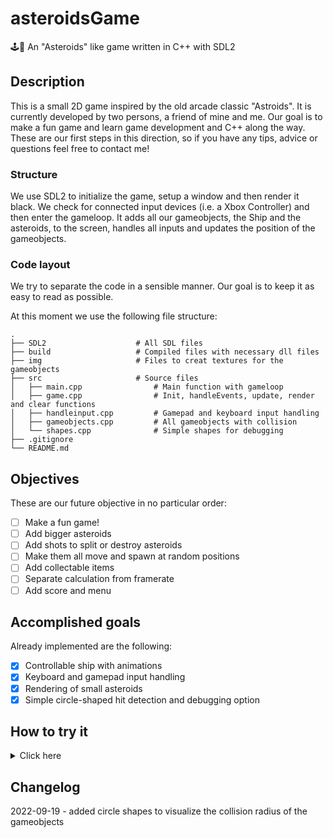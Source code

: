 # asteroidsGame
:joystick::rocket: An "Asteroids" like game written in C++ with SDL2

## Description

This is a small 2D game inspired by the old arcade classic "Astroids". It is currently developed by two persons, a friend of mine and me. Our goal is to make a fun game and learn game development and C++ along the way. These are our first steps in this direction, so if you have any tips, advice or questions feel free to contact me!

### Structure

We use SDL2 to initialize the game, setup a window and then render it black. We check for connected input devices (i.e. a Xbox Controller) and then enter the gameloop. It adds all our gameobjects, the Ship and the asteroids, to the screen, handles all inputs and updates the position of the gameobjects.

### Code layout 

We try to separate the code in a sensible manner. Our goal is to keep it as easy to read as possible.

At this moment we use the following file structure:

    .
    ├── SDL2                    # All SDL files
    ├── build                   # Compiled files with necessary dll files
    ├── img                     # Files to creat textures for the gameobjects
    ├── src                     # Source files
    │   ├── main.cpp                # Main function with gameloop
    │   ├── game.cpp                # Init, handleEvents, update, render and clear functions
    │   ├── handleinput.cpp         # Gamepad and keyboard input handling
    │   ├── gameobjects.cpp         # All gameobjects with collision
    │   └── shapes.cpp              # Simple shapes for debugging
    ├── .gitignore
    └── README.md


## Objectives

These are our future objective in no particular order:

- [ ] Make a fun game!
- [ ] Add bigger asteroids
- [ ] Add shots to split or destroy asteroids
- [ ] Make them all move and spawn at random positions
- [ ] Add collectable items
- [ ] Separate calculation from framerate
- [ ] Add score and menu 

## Accomplished goals

Already implemented are the following:

- [x] Controllable ship with animations
- [x] Keyboard and gamepad input handling
- [x] Rendering of small asteroids
- [x] Simple circle-shaped hit detection and debugging option

## How to try it

<details>
  <summary>Click here</summary>
  
  ### Setup
  
  We are using VSC and GCC with MinGW to compile our game. You can learn how to get it [here](https://code.visualstudio.com/docs/cpp/config-mingw). After you installed it you have to create a `.vscode` folder in your project to change some settings (see next sections). This is most certainly not the only way how to run our code, but this is how we do it. If you want further guidance look [here](https://dev.to/giovannicodes/setup-sdl2-with-visual-studio-code-and-mingw64-on-windows-14c5).
  
  ### VSC Settings
  
  To run our project please create the three following `.json` files in your `.vscode` folder. Make sure that your MinGW installation directory matches the one mentioned below (C:/msys64/mingw64/bin/*) or change it to your personal one.
  
  `c_pp_properties.json`
  
  ```json
    {
        "configurations": [
            {
                "name": "Win32",
                "includePath": [
                    "${workspaceFolder}/**/*",
                    "${workspaceFolder}\\SDL2\\include"
                ],
                "defines": [
                    "_DEBUG",
                    "UNICODE",
                    "_UNICODE"
                ],
                "windowsSdkVersion": "10.0.19041.0",
                "compilerPath": "C:/msys64/mingw64/bin/g++.exe",
                "cStandard": "c17",
                "cppStandard": "c++17",
                "intelliSenseMode": "gcc-x64"
            }
        ],
        "version": 4
    }
  ```
  
  `launch.json`
  
  ```json
    {
        "version": "0.2.0",
        "configurations": [
            {
                "name": "(gdb)",
                "type": "cppdbg",
                "request": "launch",
                "program": "${workspaceFolder}\\build\\game.exe",
                "args": [],
                "stopAtEntry": false,
                "cwd": "${workspaceFolder}",
                "environment": [],
                "externalConsole": false,
                "MIMode": "gdb",
                "miDebuggerPath": "C:\\msys64\\mingw64\\bin\\gdb.exe",
                "setupCommands": [
                    {
                        "description": "Enably pretty printing",
                        "text": "-enable-pretty-printing",
                        "ignoreFailures": true
                    }
                ],
                "preLaunchTask": "SDL2"
            }
        ]
    }
  ```
  
  `tasks.json`
  
  ```json
    {
        "version": "2.0.0",
        "tasks": [
            {
                "type": "shell",
                "label": "SDL2",
                "command": "C:\\msys64\\mingw64\\bin\\g++.exe",
                "args": [
                    "-Wall",
                    "-g",
                    "src\\*.cpp",
                    "-o",
                    "build\\game.exe",
                    "-I${workspaceFolder}/SDL2/include",
                    "-L${workspaceFolder}/SDL2/lib",
                    "-lmingw32",
                    "-lSDL2main",
                    "-lSDL2",
                    "-lSDL2_image",
                    "-mwindows",
                    "-mconsole"
                ],
                "options": {
                    "cwd": "${workspaceFolder}"
                },
                "problemMatcher": [
                    "$gcc"
                ],
                "group": "build"
            }
        ]
    }
  ```
  
  
</details>

## Changelog

2022-09-19 - added circle shapes to visualize the collision radius of the gameobjects


